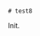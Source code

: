                                                                                                                                                                                                                                                                                                                                      # test8

Init.
